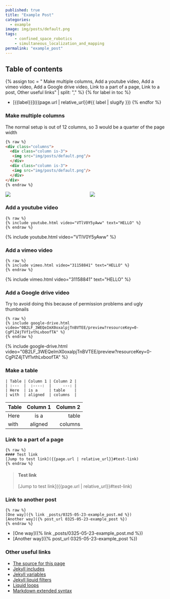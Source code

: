 ```yaml
---
published: true
title: "Example Post"
categories:
  - example
image: img/posts/default.png
tags:
    - confined_space_robotics
    - simultaneous_localization_and_mapping
permalink: "example_post"
---
```


## Table of contents
{% assign toc = "
                 Make multiple columns,
                 Add a youtube video, 
                 Add a vimeo video,
                 Add a Google drive video,
                 Link to a part of a page,
                 Link to a post,
                 Other useful links" | split: "," %}
{% for label in toc %}
  * [{{label}}]({{page.url | relative_url}}#{{ label | slugify }})
{% endfor %}

### Make multiple columns

The normal setup is out of 12 columns, so 3 would be a quarter of the page width

``` html
{% raw %}
<div class="columns">
  <div class="column is-3">
   <img src="img/posts/default.png"/>
  </div>
  <div class="column is-3">
   <img src="img/posts/default.png"/>
  </div>
</div>
{% endraw %}
```

<div class="columns">
  <div class="column is-3">
   <img src="img/posts/default.png"/>
  </div>
  <div class="column is-3">
   <img src="img/posts/default.png"/>
  </div>
</div>

### Add a youtube video

``` liquid
{% raw %}
{% include youtube.html video="VTlV0Y5yAww" text="HELLO" %}
{% endraw %}
```
<div class="column is-6">
{% include youtube.html video="VTlV0Y5yAww" %}
</div>

### Add a vimeo video

``` liquid
{% raw %}
{% include vimeo.html video="31158841" text="HELLO" %}
{% endraw %}
```
<div class="column is-6">
{% include vimeo.html video="31158841" text="HELLO" %}
</div>

### Add a Google drive video

Try to avoid doing this because of permission problems and ugly thumbnails

``` liquid
{% raw %}
{% include google-drive.html video="0B2LF_3WEQeImX0oxalpjTnBVTEE/preview?resourceKey=0-CgPlZ4jTVf1vthLvboofTA" %}
{% endraw %}
```

<div class="column is-6">
{% include google-drive.html video="0B2LF_3WEQeImX0oxalpjTnBVTEE/preview?resourceKey=0-CgPlZ4jTVf1vthLvboofTA" %}
</div>

### Make a table

``` liquid
| Table | Column 1 | Column 2 |
| :---  |  :----:  |     ---: |
| Here  | is a     | table    |
| with  | aligned  | columns  |
```

| Table | Column 1 | Column 2 |
| :---  |  :----:  |     ---: |
| Here  | is a     | table    |
| with  | aligned  | columns  |

### Link to a part of a page

``` liquid
{% raw %}
#### Test link
[Jump to test link]({{page.url | relative_url}}#test-link)
{% endraw %}
```
> #### Test link
> [Jump to test link]({{page.url | relative_url}}#test-link)

### Link to another post

``` liquid
{% raw %}
[One way]({% link _posts/0325-05-23-example_post.md %})
[Another way]({% post_url 0325-05-23-example_post %})
{% endraw %}
```
* [One way]({% link _posts/0325-05-23-example_post.md %})
* [Another way]({% post_url 0325-05-23-example_post %})

### Other useful links

* [The source for this page](https://github.com/biorobotics/lab_website/tree/gh-pages/_posts/0325-05-23-example_post.md)
* [Jekyll includes](https://jekyllrb.com/docs/includes/)
* [Jekyll variables](https://jekyllrb.com/docs/variables/)
* [Jekyll liquid filters](https://jekyllrb.com/docs/liquid/filters/)
* [Liquid loops](https://shopify.github.io/liquid/tags/iteration/)
* [Markdown extended syntax](https://www.markdownguide.org/extended-syntax/)


